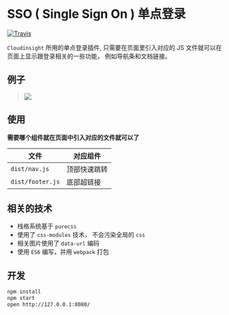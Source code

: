 # SSO ( Single Sign On ) 单点登录

[![Travis](https://img.shields.io/travis/cloudinsight/sso.svg?style=flat-square)]()

`Cloudinsight` 所用的单点登录插件, 只需要在页面里引入对应的 JS 文件就可以在页面上显示跟登录相关的一些功能，
例如导航条和文档链接。

## 例子

> ![](./docs/after.png)

## 使用

**需要哪个组件就在页面中引入对应的文件就可以了**

| 文件                    | 对应组件                    |
|-------------------------|----------------------------|
| `dist/nav.js`           | 顶部快速跳转                |
| `dist/footer.js`        | 底部超链接                  |

## 相关的技术

- 栈格系统基于 `purecss`
- 使用了 `css-modules` 技术， 不会污染全局的 `css`
- 相关图片使用了 `data-url` 编码
- 使用 `ES6` 编写，并用 `webpack` 打包

## 开发

```sh
npm install
npm start
open http://127.0.0.1:8080/
```
